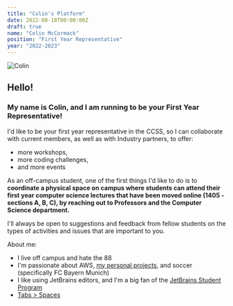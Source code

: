 ```yaml
---
title: "Colin's Platform"
date: 2022-08-18T00:00:00Z
draft: true
name: "Colin McCormack"
position: "First Year Representative"
year: "2022-2023"
---
```


![Colin](/images/first_year_reps/2022/colin.jpg)

## Hello!

###  My name is Colin, and I am running to be your First Year Representative!

I'd like to be your first year representative in the CCSS, so I can collaborate with current members, as well as with Industry partners, to offer: 

- more workshops,
- more coding challenges, 
- and more events

As an off-campus student, one of the first things I'd like to do is to **coordinate a physical space on campus where students can attend their first year computer science lectures that have been moved online (1405 - sections A, B, C), by reaching out to Professors and the Computer Science department.**

I'll always be open to suggestions and feedback from fellow students on the types of activities and issues that are important to you.

About me:

- I live off campus and hate the 88
- I'm passionate about AWS, [my personal projects](https://github.com/colin-mccormack), and soccer (specifically FC Bayern Munich)
- I like using JetBrains editors, and I'm a big fan of the [JetBrains Student Program](https://www.jetbrains.com/community/education/#students)
- [Tabs > Spaces](https://www.youtube.com/watch?v=SsoOG6ZeyUI)